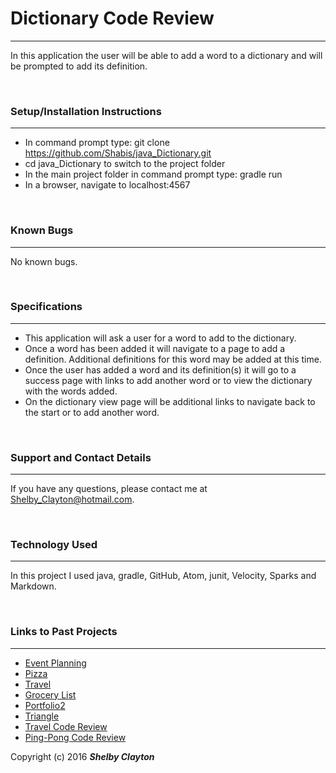 # Dictionary Code Review
------

In this application the user will be able to add a word to a dictionary and will be prompted to add its definition.

<br/>

### Setup/Installation Instructions
------

* In command prompt type: git clone https://github.com/Shabis/java_Dictionary.git
* cd java_Dictionary to switch to the project folder
* In the main project folder in command prompt type: gradle run
* In a browser, navigate to localhost:4567

<br/>

### Known Bugs
------

No known bugs.

<br/>

### Specifications
------

* This application will ask a user for a word to add to the dictionary.
* Once a word has been added it will navigate to a page to add a definition. Additional definitions for this word may be added at this time.
* Once the user has added a word and its definition(s) it will go to a success page with links to add another word or to view the dictionary with the words added.
* On the dictionary view page will be additional links to navigate back to the start or to add another word.


<br/>

### Support and Contact Details
------

If you have any questions, please contact me at Shelby_Clayton@hotmail.com.

<br/>

### Technology Used
------

In this project I used java, gradle, GitHub, Atom, junit, Velocity, Sparks and  Markdown.

<br/>

### Links to Past Projects
------

* [Event Planning](https://github.com/Shabis/java_EventPlanning2.git)
* [Pizza](https://github.com/Shabis/Pizza_js.git)
* [Travel](https://github.com/Shabis/Travel.git)
* [Grocery List](https://github.com/Shabis/Grocery_List.git)
* [Portfolio2](https://github.com/Shabis/Portfolio2.git)
* [Triangle](https://github.com/Shabis/Triangle.git)
* [Travel Code Review](http://shabis.github.io/Travel/_Code_Review/)
* [Ping-Pong Code Review](http://shabis.github.io/Ping-Pong/)

Copyright (c) 2016 **_Shelby Clayton_**
